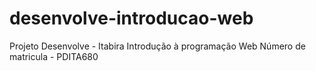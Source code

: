 # desenvolve-introducao-web
Projeto Desenvolve - Itabira
Introdução à programação Web
Número de matricula - PDITA680
